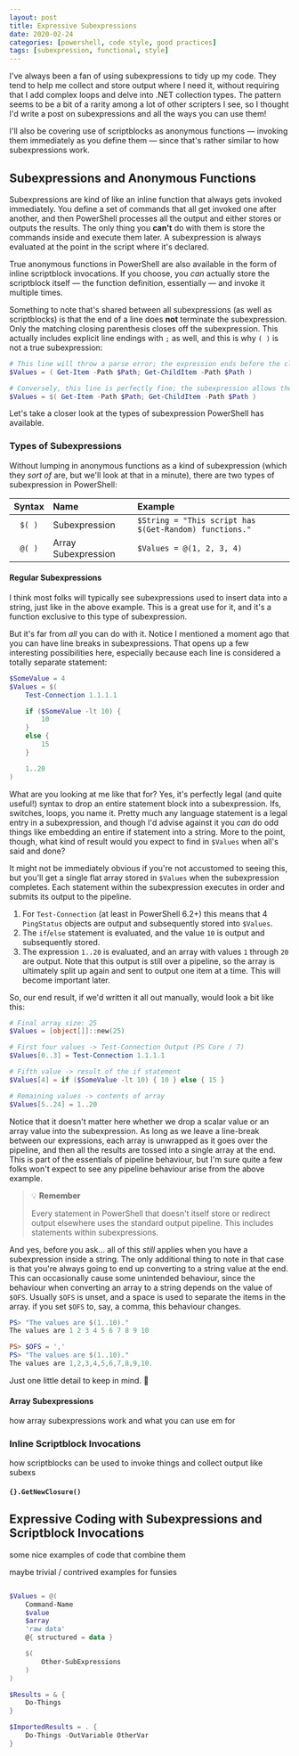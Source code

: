 ```yaml
---
layout: post
title: Expressive Subexpressions
date: 2020-02-24
categories: [powershell, code style, good practices]
tags: [subexpression, functional, style]
---
```


I've always been a fan of using subexpressions to tidy up my code.
They tend to help me collect and store output where I need it, without requiring that I add complex loops and delve into .NET collection types.
The pattern seems to be a bit of a rarity among a lot of other scripters I see, so I thought I'd write a post on subexpressions and all the ways you can use them!

I'll also be covering use of scriptblocks as anonymous functions &mdash; invoking them immediately as you define them &mdash; since that's rather similar to how subexpressions work.

## Subexpressions and Anonymous Functions

Subexpressions are kind of like an inline function that always gets invoked immediately.
You define a set of commands that all get invoked one after another, and then PowerShell processes all the output and either stores or outputs the results.
The only thing you **can't** do with them is store the commands inside and execute them later.
A subexpression is always evaluated at the point in the script where it's declared.

True anonymous functions in PowerShell are also available in the form of inline scriptblock invocations.
If you choose, you _can_ actually store the scriptblock itself &mdash; the function definition, essentially &mdash; and invoke it multiple times.

Something to note that's shared between all subexpressions (as well as scriptblocks) is that the end of a line does **not** terminate the subexpression.
Only the matching closing parenthesis closes off the subexpression.
This actually includes explicit line endings with `;` as well, and this is why `( )` is not a true subexpression:

```powershell
# This line will throw a parse error; the expression ends before the closing parenthesis
$Values = ( Get-Item -Path $Path; Get-ChildItem -Path $Path )

# Conversely, this line is perfectly fine; the subexpression allows the use of line endings within it
$Values = $( Get-Item -Path $Path; Get-ChildItem -Path $Path )
```

Let's take a closer look at the types of subexpression PowerShell has available.

### Types of Subexpressions

Without lumping in anonymous functions as a kind of subexpression (which they _sort of_ are, but we'll look at that in a minute), there are two types of subexpression in PowerShell:

| Syntax | Name                | Example                                                |
| :----: | :------------------ | :----------------------------------------------------- |
| `$( )` | Subexpression       | `$String = "This script has $(Get-Random) functions."` |
| `@( )` | Array Subexpression | `$Values = @(1, 2, 3, 4)`                              |

#### Regular Subexpressions

I think most folks will typically see subexpressions used to insert data into a string, just like in the above example.
This is a great use for it, and it's a function exclusive to this type of subexpression.

But it's far from _all_ you can do with it.
Notice I mentioned a moment ago that you can have line breaks in subexpressions.
That opens up a few interesting possibilities here, especially because each line is considered a totally separate statement:

```powershell
$SomeValue = 4
$Values = $(
    Test-Connection 1.1.1.1

    if ($SomeValue -lt 10) {
        10
    }
    else {
        15
    }

    1..20
)
```

What are you looking at me like that for?
Yes, it's perfectly legal (and quite useful!) syntax to drop an entire statement block into a subexpression.
Ifs, switches, loops, you name it.
Pretty much any language statement is a legal entry in a subexpression, and though I'd advise against it you _can_ do odd things like embedding an entire if statement into a string.
More to the point, though, what kind of result would you expect to find in `$Values` when all's said and done?

It might not be immediately obvious if you're not accustomed to seeing this, but you'll get a single flat array stored in `$Values` when the subexpression completes.
Each statement within the subexpression executes in order and submits its output to the pipeline.

1. For `Test-Connection` (at least in PowerShell 6.2+) this means that 4 `PingStatus` objects are output and subsequently stored into `$Values`.
1. The `if`/`else` statement is evaluated, and the value `10` is output and subsequently stored.
1. The expression `1..20` is evaluated, and an array with values `1` through `20` are output.
   Note that this output is still over a pipeline, so the array is ultimately split up again and sent to output one item at a time.
   This will become important later.

So, our end result, if we'd written it all out manually, would look a bit like this:

```powershell
# Final array size: 25
$Values = [object[]]::new(25)

# First four values -> Test-Connection Output (PS Core / 7)
$Values[0..3] = Test-Connection 1.1.1.1

# Fifth value -> result of the if statement
$Values[4] = if ($SomeValue -lt 10) { 10 } else { 15 }

# Remaining values -> contents of array
$Values[5..24] = 1..20
```

Notice that it doesn't matter here whether we drop a scalar value or an array value into the subexpression.
As long as we leave a line-break between our expressions, each array is unwrapped as it goes over the pipeline, and then all the results are tossed into a single array at the end.
This is part of the essentials of pipeline behaviour, but I'm sure quite a few folks won't expect to see any pipeline behaviour arise from the above example.

> 💡 **Remember**
>
> Every statement in PowerShell that doesn't itself store or redirect output elsewhere uses the standard output pipeline.
> This includes statements within subexpressions.

And yes, before you ask... all of this _still_ applies when you have a subexpression inside a string.
The only additional thing to note in that case is that you're always going to end up converting to a string value at the end.
This can occasionally cause some unintended behaviour, since the behaviour when converting an array to a string depends on the value of `$OFS`.
Usually `$OFS` is unset, and a space is used to separate the items in the array.
if you set `$OFS` to, say, a comma, this behaviour changes.

```powershell
PS> "The values are $(1..10)."
The values are 1 2 3 4 5 6 7 8 9 10

PS> $OFS = ','
PS> "The values are $(1..10)."
The values are 1,2,3,4,5,6,7,8,9,10.
```

Just one little detail to keep in mind. 🙂

#### Array Subexpressions

how array subexpressions work and what you can use em for

### Inline Scriptblock Invocations

how scriptblocks can be used to invoke things and collect output like subexs

#### `{}.GetNewClosure()`

## Expressive Coding with Subexpressions and Scriptblock Invocations

some nice examples of code that combine them

maybe trivial / contrived examples for funsies

```powershell

$Values = @(
    Command-Name
    $value
    $array
    'raw data'
    @{ structured = data }

    $(
        Other-SubExpressions
    )
)

$Results = & {
    Do-Things
}

$ImportedResults = . {
    Do-Things -OutVariable OtherVar
}

```
